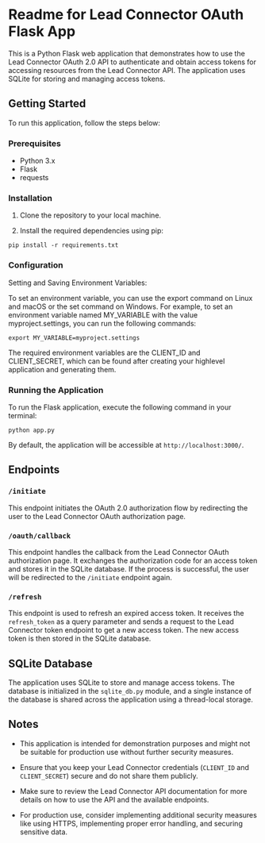 # Readme for Lead Connector OAuth Flask App

This is a Python Flask web application that demonstrates how to use the Lead Connector OAuth 2.0 API to authenticate and obtain access tokens for accessing resources from the Lead Connector API. The application uses SQLite for storing and managing access tokens.

## Getting Started

To run this application, follow the steps below:

### Prerequisites

- Python 3.x
- Flask
- requests

### Installation

1. Clone the repository to your local machine.

2. Install the required dependencies using pip:

```
pip install -r requirements.txt
```

### Configuration

Setting and Saving Environment Variables:

To set an environment variable, you can use the export command on Linux and macOS or the set command on Windows. For example, to set an environment variable named MY_VARIABLE with the value myproject.settings, you can run the following commands:

```
export MY_VARIABLE=myproject.settings
```

The required environment variables are the CLIENT_ID and CLIENT_SECRET, which can be found after creating your highlevel application and generating them.

### Running the Application

To run the Flask application, execute the following command in your terminal:

```
python app.py
```

By default, the application will be accessible at `http://localhost:3000/`.

## Endpoints

### `/initiate`

This endpoint initiates the OAuth 2.0 authorization flow by redirecting the user to the Lead Connector OAuth authorization page.

### `/oauth/callback`

This endpoint handles the callback from the Lead Connector OAuth authorization page. It exchanges the authorization code for an access token and stores it in the SQLite database. If the process is successful, the user will be redirected to the `/initiate` endpoint again.

### `/refresh`

This endpoint is used to refresh an expired access token. It receives the `refresh_token` as a query parameter and sends a request to the Lead Connector token endpoint to get a new access token. The new access token is then stored in the SQLite database.

## SQLite Database

The application uses SQLite to store and manage access tokens. The database is initialized in the `sqlite_db.py` module, and a single instance of the database is shared across the application using a thread-local storage.

## Notes

- This application is intended for demonstration purposes and might not be suitable for production use without further security measures.

- Ensure that you keep your Lead Connector credentials (`CLIENT_ID` and `CLIENT_SECRET`) secure and do not share them publicly.

- Make sure to review the Lead Connector API documentation for more details on how to use the API and the available endpoints.

- For production use, consider implementing additional security measures like using HTTPS, implementing proper error handling, and securing sensitive data.
